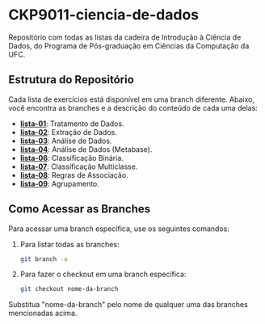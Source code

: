 # CKP9011-ciencia-de-dados
Repositório com todas as listas da cadeira de Introdução à Ciência de Dados, do Programa de Pós-graduação em Ciências da Computação da UFC.

## Estrutura do Repositório
Cada lista de exercícios está disponível em uma branch diferente. Abaixo, você encontra as branches e a descrição do conteúdo de cada uma delas:

- **[lista-01](https://github.com/yanna-torres/CKP9011-ciencia-de-dados/tree/lista-01)**: Tratamento de Dados.
- **[lista-02](https://github.com/yanna-torres/CKP9011-ciencia-de-dados/tree/lista-02)**: Extração de Dados.
- **[lista-03](https://github.com/yanna-torres/CKP9011-ciencia-de-dados/tree/lista-03)**: Análise de Dados.
- **[lista-04](https://github.com/yanna-torres/CKP9011-ciencia-de-dados/tree/lista-04)**: Análise de Dados (Metabase).
- **[lista-06](https://github.com/yanna-torres/CKP9011-ciencia-de-dados/tree/lista-06-new)**: Classificação Binária.
- **[lista-07](https://github.com/yanna-torres/CKP9011-ciencia-de-dados/tree/lista-07)**: Classificação Multiclasse.
- **[lista-08](https://github.com/yanna-torres/CKP9011-ciencia-de-dados/tree/lista-08)**: Regras de Associação.
- **[lista-09](https://github.com/yanna-torres/CKP9011-ciencia-de-dados/tree/lista-09)**: Agrupamento.

## Como Acessar as Branches
Para acessar uma branch específica, use os seguintes comandos:

1. Para listar todas as branches:
   ```bash
   git branch -a
   ```

2. Para fazer o checkout em uma branch específica:
   ```bash
   git checkout nome-da-branch
   ```

Substitua "nome-da-branch" pelo nome de qualquer uma das branches mencionadas acima.

